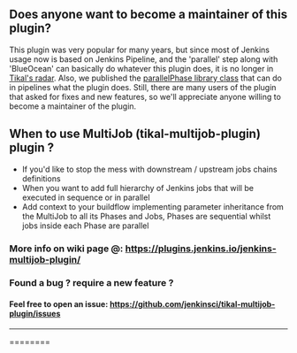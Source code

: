 ## Does anyone want to become a maintainer of this plugin?
This plugin was very popular for many years, but since most of Jenkins usage now is based on Jenkins Pipeline, and the 'parallel' step along with 'BlueOcean' can basically do whatever this plugin does, it is no longer in [Tikal's radar](https://fullstackradar.tikalk.com/tikal/radar/index.html).
Also, we published the [parallelPhase library class](https://github.com/TikalCI/tci-library/blob/master/src/tci/pipeline/parallelPhase.groovy) that can do in pipelines what the plugin does.
Still, there are many users of the plugin that asked for fixes and new features, so we'll appreciate anyone willing to become a maintainer of the plugin.

## When to use MultiJob (tikal-multijob-plugin) plugin ?
- If you'd like to stop the mess with downstream / upstream jobs chains definitions
- When you want to add full hierarchy of Jenkins jobs that will be executed in sequence or in parallel
- Add context to your buildflow implementing parameter inheritance from the MultiJob to all its Phases and Jobs, Phases are sequential whilst jobs inside each Phase are parallel

### More info on wiki page @: https://plugins.jenkins.io/jenkins-multijob-plugin/

### Found a bug ? require a new feature ?
#### Feel free to open an issue: https://github.com/jenkinsci/tikal-multijob-plugin/issues
****

========

